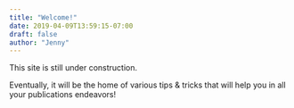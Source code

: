 ```yaml
---
title: "Welcome!"
date: 2019-04-09T13:59:15-07:00
draft: false
author: "Jenny"
---
```


This site is still under construction.

Eventually, it will be the home of various tips & tricks that will help you in all your publications endeavors!
